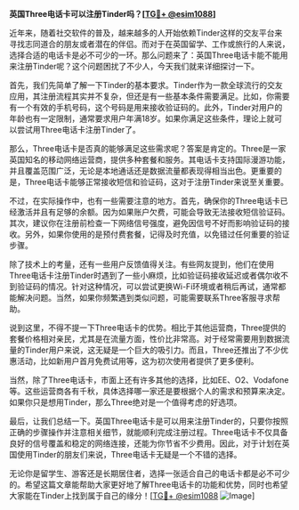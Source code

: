**英国Three电话卡可以注册Tinder吗？[[TG💪+ @esim1088](https://t.me/s/esim1088)]**

近年来，随着社交软件的普及，越来越多的人开始依赖Tinder这样的交友平台来寻找志同道合的朋友或者潜在的伴侣。而对于在英国留学、工作或旅行的人来说，选择合适的电话卡是必不可少的一环。那么问题来了：英国Three电话卡能不能用来注册Tinder呢？这个问题困扰了不少人，今天我们就来详细探讨一下。

首先，我们先简单了解一下Tinder的基本要求。Tinder作为一款全球流行的交友应用，其注册流程其实并不复杂，但还是有一些基本条件需要满足。比如，你需要有一个有效的手机号码，这个号码是用来接收验证码的。此外，Tinder对用户的年龄也有一定限制，通常要求用户年满18岁。如果你满足这些条件，理论上就可以尝试用Three电话卡注册Tinder了。

那么，Three电话卡是否真的能够满足这些需求呢？答案是肯定的。Three是一家英国知名的移动网络运营商，提供多种套餐和服务。其电话卡支持国际漫游功能，并且覆盖范围广泛，无论是本地通话还是数据流量都表现得相当出色。更重要的是，Three电话卡能够正常接收短信和验证码，这对于注册Tinder来说至关重要。

不过，在实际操作中，也有一些需要注意的地方。首先，确保你的Three电话卡已经激活并且有足够的余额。因为如果账户欠费，可能会导致无法接收短信验证码。其次，建议你在注册前检查一下网络信号强度，避免因信号不好而影响验证码的接收。另外，如果你使用的是预付费套餐，记得及时充值，以免错过任何重要的验证步骤。

除了技术上的考量，还有一些用户反馈值得关注。有些网友提到，他们在使用Three电话卡注册Tinder时遇到了一些小麻烦，比如验证码接收延迟或者偶尔收不到验证码的情况。针对这种情况，可以尝试更换Wi-Fi环境或者稍后再试，通常都能解决问题。当然，如果你频繁遇到类似问题，可能需要联系Three客服寻求帮助。

说到这里，不得不提一下Three电话卡的优势。相比于其他运营商，Three提供的套餐价格相对亲民，尤其是在流量方面，性价比非常高。对于经常需要用到数据流量的Tinder用户来说，这无疑是一个巨大的吸引力。而且，Three还推出了不少优惠活动，比如新用户首月免费试用等，这为初次使用者提供了更多便利。

当然，除了Three电话卡，市面上还有许多其他的选择，比如EE、O2、Vodafone等。这些运营商各有千秋，具体选择哪一家还是要根据个人的需求和预算来决定。如果你只是想用Tinder，那么Three绝对是一个值得考虑的好选项。

最后，让我们总结一下。英国Three电话卡是可以用来注册Tinder的，只要你按照正确的步骤操作并注意相关细节，就能顺利完成注册过程。Three电话卡不仅具备良好的信号覆盖和稳定的网络连接，还能为你节省不少费用。因此，对于计划在英国使用Tinder的朋友们来说，Three电话卡无疑是一个不错的选择。

无论你是留学生、游客还是长期居住者，选择一张适合自己的电话卡都是必不可少的。希望这篇文章能帮助大家更好地了解Three电话卡的功能和优势，同时也希望大家能在Tinder上找到属于自己的缘分！[[TG💪+ @esim1088](https://t.me/s/esim1088) ![Image](https://i.postimg.cc/4NQfJmqS/Snipaste-2025-05-13-00-14-12.png)]